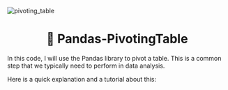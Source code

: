 ![pivoting_table](https://github.com/earapanos/Pandas-PivotingTable/assets/52800638/1f78ca94-c2b1-4521-ad4d-aec7b2c60a3c)


<h1 align="center"> 🐼 Pandas-PivotingTable </h1>

In this code, I will use the Pandas library to pivot a table. This is a common step that we typically need to perform in data analysis.

Here is a quick explanation and a tutorial about this:
